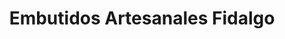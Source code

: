 ---
title: "Embutidos Artesanales Fidalgo"
url: /villafafila/embutidos-artesanales-fidalgo/
shop: carnicero
---
